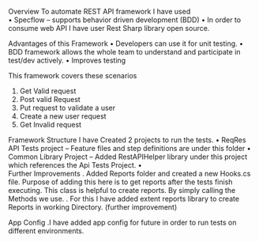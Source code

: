 Overview 
To automate REST API framework I have used   
•	Specflow – supports behavior driven development (BDD) 
•	In order to consume web API I have user Rest Sharp library open source. 

Advantages of this Framework 
•	Developers can use it for unit testing. 
•	BDD framework allows the whole team to understand and participate in test/dev actively. 
•	Improves testing  

This framework covers these scenarios 
1.	Get Valid request 
2.	Post valid Request 
3.	Put request to validate a user 
4.	Create a new user request
5.	Get Invalid request

Framework Structure 
I have Created 2 projects to run the tests.
•	ReqRes API Tests project – Feature files and step definitions are under this folder
•	Common Library Project – Added RestAPIHelper library under this project which references the Api Tests Project.
•	
Further Improvements
. Added Reports folder and created a new Hooks.cs file. Purpose of adding this here is to get reports after the tests finish executing. This class is helpful to create reports. By simply calling the Methods we use.
. For this I have added extent reports library to create Reports in working Directory. (further improvement)

App Config
.I have added app config for future in order to run tests on different environments.
